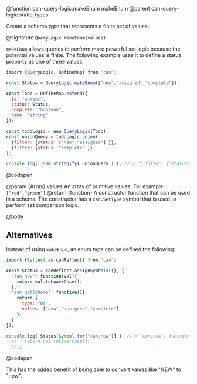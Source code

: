 @function can-query-logic.makeEnum makeEnum
@parent can-query-logic.static-types

Create a schema type that represents a finite set of values.

@signature `QueryLogic.makeEnum(values)`

  `makeEnum` allows queries to perform more powerful set logic because
  the potential values is finite.  The following example uses it to
  define a status property as one of three values:

  ```js
  import {QueryLogic, DefineMap} from "can";

  const Status = QueryLogic.makeEnum(["new","assigned","complete"]);

  const Todo = DefineMap.extend({
    id: "number",
    status: Status,
    complete: "boolean",
    name: "string"
  });

  const todoLogic = new QueryLogic(Todo);
  const unionQuery = todoLogic.union(
    {filter: {status: ["new","assigned"] }},
    {filter: {status: "complete" }}
  );

  console.log( JSON.stringify( unionQuery ) ); //-> "{'filter':{'status':{'$in':['new','assigned','complete']}}}"
  ```
  @codepen

  @param {Array} values An array of primitive values. For example: `["red","green"]`
  @return {function} A constructor function that can be used in a schema. The constructor has
  a `can.SetType` symbol that is used to perform set comparison logic.


@body

## Alternatives

Instead of using `makeEnum`, an enum type can be defined the following:

```js
import {Reflect as canReflect} from "can";

const Status = canReflect.assignSymbols({}, {
  "can.new": function(val){
    return val.toLowerCase();
  },
  "can.getSchema": function(){
    return {
      type: "Or",
      values: ["new","assigned","complete"]
    };
  }
});

console.log( Status[Symbol.for("can.new")] ); //-> "can.new": function(val){
  //   return val.toLowerCase();
  // },
```
@codepen

This has the added benefit of being able to convert values like "NEW" to "new".
